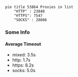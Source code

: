 
```mermaid
pie title 53864 Proxies in list
    "HTTP" : 23848
    "HTTPS": 7547
    "SOCKS" : 28886
```

### Some Info
#### Average Timeout

- mixed: 3.5s
- http: 1.7s
- https: 8.2s
- socks: 5.0s